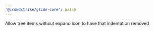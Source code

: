 ```yaml
---
'@crowdstrike/glide-core': patch
---
```


Allow tree items without expand icon to have that indentation removed
